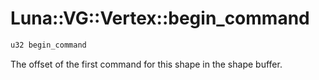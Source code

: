 # Luna::VG::Vertex::begin_command

```c++
u32 begin_command
```

The offset of the first command for this shape in the shape buffer. 

